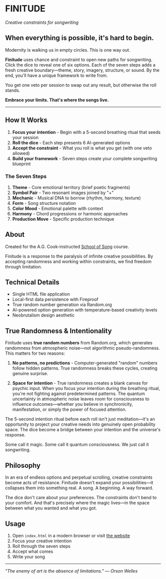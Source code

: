 # FINITUDE

*Creative constraints for songwriting*

## When everything is possible, it's hard to begin.

Modernity is walking us in empty circles. This is one way out. 

**Finitude** uses chance and constraint to open new paths for songwriting. Click the dice to reveal one of six options. Each of the seven steps adds a fresh creative boundary—theme, story, imagery, structure, or sound. By the end, you'll have a unique framework to write from.

You get one veto per session to swap out any result, but otherwise the roll stands.

**Embrace your limits. That's where the songs live.**

---

## How It Works

1. **Focus your intention** - Begin with a 5-second breathing ritual that seeds your session
2. **Roll the dice** - Each step presents 6 AI-generated options
3. **Accept the constraint** - What you roll is what you get (with one veto allowed)
4. **Build your framework** - Seven steps create your complete songwriting blueprint

### The Seven Steps

1. **Theme** - Core emotional territory (brief poetic fragments)
2. **Symbol Pair** - Two resonant images joined by "+"
3. **Mechanic** - Musical DNA to borrow (rhythm, harmony, texture)
4. **Form** - Song structure notation
5. **Color Mood** - Emotional palette with context
6. **Harmony** - Chord progressions or harmonic approaches  
7. **Production Move** - Specific production technique

## About

Created for the A.G. Cook-instructed [School of Song](https://schoolofsong.org/) course.

Finitude is a response to the paralysis of infinite creative possibilities. By accepting randomness and working within constraints, we find freedom through limitation.

## Technical Details

- Single HTML file application
- Local-first data persistence with Fireproof
- True random number generation via Random.org
- AI-powered option generation with temperature-based creativity levels
- Neobrutalism design aesthetic

## True Randomness & Intentionality

Finitude uses **true random numbers** from Random.org, which generates randomness from atmospheric noise—not algorithmic pseudo-randomness. This matters for two reasons:

1. **No patterns, no predictions** - Computer-generated "random" numbers follow hidden patterns. True randomness breaks these cycles, creating genuine surprise.

2. **Space for intention** - True randomness creates a blank canvas for psychic input. When you focus your intention during the breathing ritual, you're not fighting against predetermined patterns. The quantum uncertainty in atmospheric noise leaves room for consciousness to influence outcomes—whether you believe in synchronicity, manifestation, or simply the power of focused attention.

The 5-second intention ritual before each roll isn't just meditation—it's an opportunity to project your creative needs into genuinely open probability space. The dice become a bridge between your intention and the universe's response.

Some call it magic. Some call it quantum consciousness. We just call it songwriting.

## Philosophy

In an era of endless options and perpetual scrolling, creative constraints become acts of resistance. Finitude doesn't expand your possibilities—it collapses them into something real. A song. A beginning. A way forward.

The dice don't care about your preferences. The constraints don't bend to your comfort. And that's precisely where the magic lives—in the space between what you wanted and what you got.

## Usage

1. Open `index.html` in a modern browser or visit [the website](https://finitude.music/)
2. Focus your creative intention
3. Roll through the seven steps
4. Accept what comes
5. Write your song

---

*"The enemy of art is the absence of limitations." — Orson Welles*